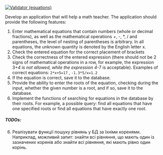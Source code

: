 [![Validator (equations)](https://github.com/Lokankara/foundation/actions/workflows/maven.yml/badge.svg)](https://github.com/Lokankara/foundation/actions/workflows/maven.yml)

Develop an application that will help a math teacher.
The application should provide the following features:

1. Enter mathematical equations that contain numbers (whole or decimal
   fractions), as well as the mathematical operations +, -, *, / and parentheses, the level of
   nesting of parentheses is arbitrary. In all equations, the unknown quantity
   is denoted by the English letter x.
2. Check the entered equation for the correct placement of brackets
3. Check the correctness of the entered expression (there should not be 2 signs of
   mathematical operations in a row, for example, the expression 3+*4 is not allowed,
   while the expression 4*-7 is acceptable).
   Examples of correct equations: `2*x+5=17` , `-1.3*5/x=1.2`
4. If the equation is correct, save it to the database.
5. Provide the ability to enter the roots of the equation, checking during the input,
   whether the given number is a root, and if so, save it to the database.
6. Implement the functions of searching for equations in the database by their roots.
   For example, a possible query: find all equations that have one specified roots or find all equations that have
   exactly one root.

##### TODOs:

6. Реалізувати функції пошуку рівнянь у БД за їхніми коренями.
   Наприклад, можливий запит: знайти всі рівняння, що мають один із
   зазначених коренів або знайти всі рівняння, які мають рівно один корінь.